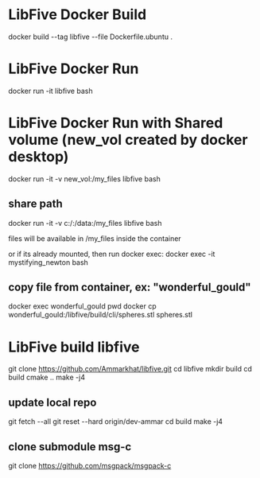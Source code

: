 # LibFive Docker Build
docker build --tag libfive --file Dockerfile.ubuntu .

# LibFive Docker Run
docker run -it libfive bash

# LibFive Docker Run with Shared volume (new_vol created by docker desktop)
docker run -it -v new_vol:/my_files libfive bash

## share path
docker run -it -v c:/:/data:/my_files libfive bash

files will be available in /my_files inside the container

or if its already mounted, then run docker exec:
docker exec -it mystifying_newton bash

## copy file from container, ex: "wonderful_gould"
docker exec wonderful_gould pwd
docker cp wonderful_gould:/libfive/build/cli/spheres.stl spheres.stl

# LibFive build libfive
git clone https://github.com/Ammarkhat/libfive.git
cd libfive
mkdir build
cd build
cmake ..
make -j4

## update local repo
git fetch --all
git reset --hard origin/dev-ammar
cd build
make -j4

## clone submodule msg-c
git clone https://github.com/msgpack/msgpack-c

